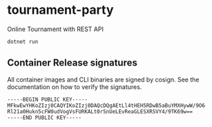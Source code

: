 # tournament-party
Online Tournament with REST API



```
dotnet run
```

## Container Release signatures

All container images and CLI binaries are signed by cosign. See the documentation on how to verify the signatures.

    -----BEGIN PUBLIC KEY-----
    MFkwEwYHKoZIzj0CAQYIKoZIzj0DAQcDQgAEtLl4tHEH5RDwB5aBuYMXHywW/9O6
    Rl21a0Hukn5cFW0udVogVsFURKALt0rSnUeLEvReaGLESXRSVY4/9TK69w==
    -----END PUBLIC KEY-----
